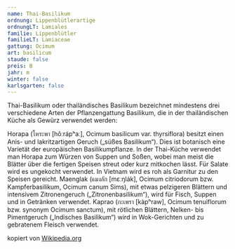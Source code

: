 ```yaml
---
name: Thai-Basilikum
ordnung: Lippenblütlerartige
ordnungLT: Lamiales
familie: Lippenblütler
familieLT: Lamiaceae
gattung: Ocimum
art: basilicum
staude: false
preis: B
jahr: m
winter: false
karlsgarten: false
---
```


Thai-Basilikum oder thailändisches Basilikum bezeichnet mindestens drei verschiedene Arten der Pflanzengattung Basilikum, die in der thailändischen Küche als Gewürz verwendet werden:

Horapa (โหระพา [hǒːrápʰaː], Ocimum basilicum var. thyrsiflora) besitzt einen Anis- und lakritzartigen Geruch („süßes Basilikum“). Dies ist botanisch eine Varietät der europäischen Basilikumpflanze. In der Thai-Küche verwendet man Horapa zum Würzen von Suppen und Soßen, wobei man meist die Blätter über die fertigen Speisen streut oder kurz mitkochen lässt. Für Salate wird es ungekocht verwendet. In Vietnam wird es roh als Garnitur zu den Speisen gereicht.
Maenglak (แมงลัก [mɛːŋlák], Ocimum citriodorum bzw. Kampferbasilikum, Ocimum canum Sims), mit etwas pelzigeren Blättern und intensivem Zitronengeruch („Zitronenbasilikum“), wird für Fisch, Suppen und in Getränken verwendet.
Kaprao (กะเพรา [kàpʰraw], Ocimum tenuiflorum bzw. synonym Ocimum sanctum), mit rötlichen Blättern, Nelken- bis Pimentgeruch („Indisches Basilikum“) wird in Wok-Gerichten und zu gebratenem Fleisch verwendet.

kopiert von [Wikipedia.org](https://de.wikipedia.org/wiki/Thai-Basilikum)
